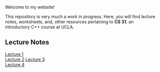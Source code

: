 Welcome to my website!

This repository is very much a work in progress. Here, you will find lecture notes, worksheets, and, other resources pertaining to **CS 31**, an introductory C++ course at UCLA.

## Lecture Notes
[Lecture 1](./lecture1.html)
<br>[Lecture 2](./lecture2.html)
[Lecture 3](./lecture3.html)
<br>[Lecture 4](./lecture4.html)


